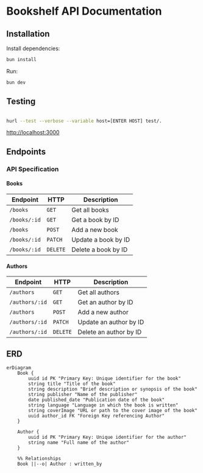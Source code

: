 # Bookshelf API Documentation

## Installation

Install dependencies:

```sh
bun install
```

Run:

```sh
bun dev
```

## Testing

```sh

hurl --test --verbose --variable host=[ENTER HOST] test/.

```

<http://localhost:3000>

## Endpoints

### API Specification

#### Books

| Endpoint     | HTTP     | Description         |
| ------------ | -------- | ------------------- |
| `/books`     | `GET`    | Get all books       |
| `/books/:id` | `GET`    | Get a book by ID    |
| `/books`     | `POST`   | Add a new book      |
| `/books/:id` | `PATCH`  | Update a book by ID |
| `/books/:id` | `DELETE` | Delete a book by ID |

#### Authors

| Endpoint       | HTTP     | Description            |
| -------------- | -------- | ---------------------- |
| `/authors`     | `GET`    | Get all authors        |
| `/authors/:id` | `GET`    | Get an author by ID    |
| `/authors`     | `POST`   | Add a new author       |
| `/authors/:id` | `PATCH`  | Update an author by ID |
| `/authors/:id` | `DELETE` | Delete an author by ID |

## ERD

```mermaid
erDiagram
    Book {
        uuid id PK "Primary Key: Unique identifier for the book"
        string title "Title of the book"
        string description "Brief description or synopsis of the book"
        string publisher "Name of the publisher"
        date published_date "Publication date of the book"
        string language "Language in which the book is written"
        string coverImage "URL or path to the cover image of the book"
        uuid author_id FK "Foreign Key referencing Author"
    }

    Author {
        uuid id PK "Primary Key: Unique identifier for the author"
        string name "Full name of the author"
    }

    %% Relationships
    Book ||--o| Author : written_by
```
